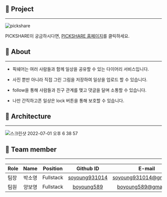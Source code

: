 
## 📓 Project
----
![pickshare](https://user-images.githubusercontent.com/87610758/166643836-bf3c7397-f99c-46bd-bd02-1af8a6f234e1.png)

PICKSHARE이 궁금하시다면, [PICKSHARE 홈페이지](https://www.pickshareapp.com)를 클릭하세요.



## 📓 About
----
- 픽쉐어는 여러 사람들과 함께 일상을 공유할 수 있는 다이어리 서비스입니다.

- 사진 뿐만 아니라 직접 그린 그림을 저장하여 일상을 업로드 할 수 있습니다.

- follow을 통해 사람들과 친구 관계를 맺고 댓글을 달며 소통할 수 있습니다.

- 나만 간직하고픈 일상은 lock 버튼을 통해 보호할 수 있습니다.






## 📓 Architecture
----
![스크린샷 2022-07-01 오후 6 38 57](https://user-images.githubusercontent.com/80194405/176869426-6d54a295-b650-413f-b374-b646b2b77d00.jpg)

## 📓 Team member
-----
| Role | Name | Position | Github ID | E-mail |
| :----------- | :------------: | :------------: | :------------: | :------------: |
| 팀장 | 박소영 | Fullstack | [soyoung931014](https://github.com/soyoung931014) | soyoung931014@gmail.com |
| 팀원 | 양보영 | Fullstack | [boyoung589](https://github.com/boyoung589) | boyoung589@gmail.com |
